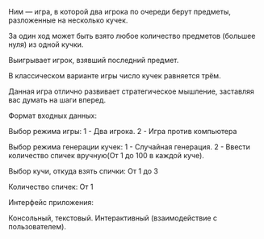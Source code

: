 Ним — игра, в которой два игрока по очереди берут предметы,
разложенные на несколько кучек.

За один ход может быть взято любое количество предметов 
(большее нуля) из одной кучки.

Выигрывает игрок, взявший последний предмет.

В классическом варианте игры число кучек равняется трём.

Данная игра отлично развивает стратегическое мышление,
заставляя вас думать на шаги вперед.

Формат входных данных:

Выбор режима игры:
1 - Два игрока.
2 - Игра против компьютера

Выбор режима генерации кучек:
1 - Случайная генерация.
2 - Ввести количество спичек вручную(От 1 до 100 в каждой куче).

Выбор кучи, откуда взять спички:
От 1 до 3

Количество спичек:
От 1

Интерфейс приложения:

Консольный, текстовый.
Интерактивный (взаимодействие с пользователем).
